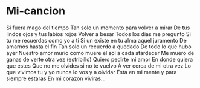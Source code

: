 # Mi-cancion

Si fuera mago del tiempo
Tan solo un momento para volver a mirar
De tus lindos ojos y tus labios rojos
Volver a besar
Todos los dias me pregunto
Si tu me recuerdas como yo a ti
Si un existe en tu alma aquel juramento
De amarnos hasta el fin
Tan solo un recuerdo a quedado
De todo lo que hubo ayer
Nuestro amor murio como muere el sol a cada atardecer
Me muero de ganas de verte otra vez
(estribillo)
Quiero pedirte mi amor
En donde quiera que estes
Que no me olvides si no te vuelvo
A ver cerca de mi otra vez
Lo que vivimos tu y yo nunca lo vos y a olvidar
Esta en mi mente y para siempre estaras
En mi corazón viviras...
